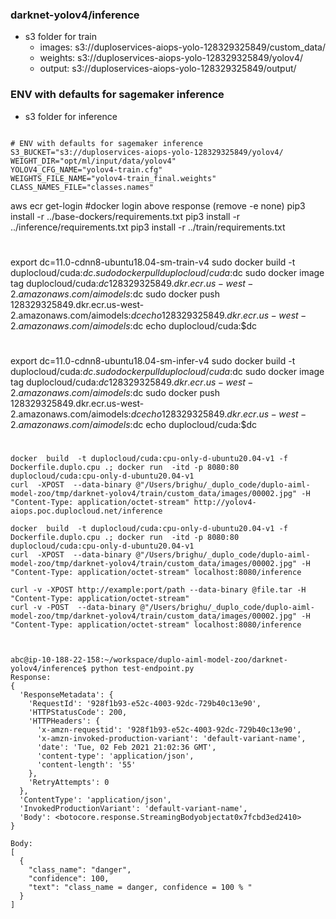  
### darknet-yolov4/inference 

* s3 folder for train
    * images: s3://duploservices-aiops-yolo-128329325849/custom_data/
    * weights: s3://duploservices-aiops-yolo-128329325849/yolov4/
    * output: s3://duploservices-aiops-yolo-128329325849/output/
 

### ENV with defaults for sagemaker inference
* s3 folder for inference
```shell script

# ENV with defaults for sagemaker inference
S3_BUCKET="s3://duploservices-aiops-yolo-128329325849/yolov4/
WEIGHT_DIR="opt/ml/input/data/yolov4"
YOLOV4_CFG_NAME="yolov4-train.cfg"
WEIGHTS_FILE_NAME="yolov4-train_final.weights"
CLASS_NAMES_FILE="classes.names"  
```
 

aws ecr get-login 
#docker login above response (remove -e none)
pip3 install -r ../base-dockers/requirements.txt 
pip3 install -r ../inference/requirements.txt 
pip3 install -r ../train/requirements.txt 

#
export dc=11.0-cdnn8-ubuntu18.04-sm-train-v4
sudo docker build -t  duplocloud/cuda:$dc .
sudo docker pull duplocloud/cuda:$dc
sudo docker image tag duplocloud/cuda:$dc 128329325849.dkr.ecr.us-west-2.amazonaws.com/aimodels:$dc
sudo docker push  128329325849.dkr.ecr.us-west-2.amazonaws.com/aimodels:$dc
echo 128329325849.dkr.ecr.us-west-2.amazonaws.com/aimodels:$dc
echo  duplocloud/cuda:$dc
#


#
export dc=11.0-cdnn8-ubuntu18.04-sm-infer-v4
sudo docker build -t  duplocloud/cuda:$dc .
sudo docker pull duplocloud/cuda:$dc
sudo docker image tag duplocloud/cuda:$dc 128329325849.dkr.ecr.us-west-2.amazonaws.com/aimodels:$dc
sudo docker push  128329325849.dkr.ecr.us-west-2.amazonaws.com/aimodels:$dc
echo 128329325849.dkr.ecr.us-west-2.amazonaws.com/aimodels:$dc
echo  duplocloud/cuda:$dc
#

```shell script
docker  build  -t duplocloud/cuda:cpu-only-d-ubuntu20.04-v1 -f Dockerfile.duplo.cpu .; docker run  -itd -p 8080:80  duplocloud/cuda:cpu-only-d-ubuntu20.04-v1 
curl  -XPOST  --data-binary @"/Users/brighu/_duplo_code/duplo-aiml-model-zoo/tmp/darknet-yolov4/train/custom_data/images/00002.jpg" -H "Content-Type: application/octet-stream" http://yolov4-aiops.poc.duplocloud.net/inference

```

```shell script
docker  build  -t duplocloud/cuda:cpu-only-d-ubuntu20.04-v1 -f Dockerfile.duplo.cpu .; docker run  -itd -p 8080:80  duplocloud/cuda:cpu-only-d-ubuntu20.04-v1 
curl  -XPOST  --data-binary @"/Users/brighu/_duplo_code/duplo-aiml-model-zoo/tmp/darknet-yolov4/train/custom_data/images/00002.jpg" -H "Content-Type: application/octet-stream" localhost:8080/inference

```

```shell script
curl -v -XPOST http://example:port/path --data-binary @file.tar -H "Content-Type: application/octet-stream"
curl -v -POST  --data-binary @"/Users/brighu/_duplo_code/duplo-aiml-model-zoo/tmp/darknet-yolov4/train/custom_data/images/00002.jpg" -H "Content-Type: application/octet-stream" localhost:8080/inference



abc@ip-10-188-22-158:~/workspace/duplo-aiml-model-zoo/darknet-yolov4/inference$ python test-endpoint.py  
Response:
{
  'ResponseMetadata': {
    'RequestId': '928f1b93-e52c-4003-92dc-729b40c13e90',
    'HTTPStatusCode': 200,
    'HTTPHeaders': {
      'x-amzn-requestid': '928f1b93-e52c-4003-92dc-729b40c13e90',
      'x-amzn-invoked-production-variant': 'default-variant-name',
      'date': 'Tue, 02 Feb 2021 21:02:36 GMT',
      'content-type': 'application/json',
      'content-length': '55'
    },
    'RetryAttempts': 0
  },
  'ContentType': 'application/json',
  'InvokedProductionVariant': 'default-variant-name',
  'Body': <botocore.response.StreamingBodyobjectat0x7fcbd3ed2410>
}

Body:
[
  {
    "class_name": "danger",
    "confidence": 100,
    "text": "class_name = danger, confidence = 100 % "
  }
]
```